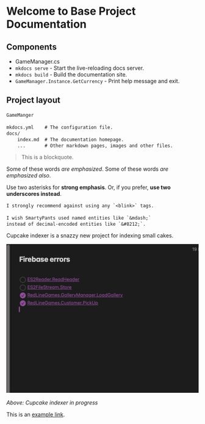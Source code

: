 # Welcome to Base Project Documentation

## Components

* GameManager.cs
* `mkdocs serve` - Start the live-reloading docs server.
* `mkdocs build` - Build the documentation site.
* `GameManager.Instance.GetCurrency` - Print help message and exit.

## Project layout

    GameManger

    mkdocs.yml    # The configuration file.
    docs/
        index.md  # The documentation homepage.
        ...       # Other markdown pages, images and other files.


> This is a blockquote.

Some of these words *are emphasized*.
Some of these words _are emphasized also_.

Use two asterisks for **strong emphasis**.
Or, if you prefer, __use two underscores instead__.

    I strongly recommend against using any `<blink>` tags.

    I wish SmartyPants used named entities like `&mdash;`
    instead of decimal-encoded entities like `&#8212;`.

Cupcake indexer is a snazzy new project for indexing small cakes.

![Screenshot](img/Screenshot.png "Inspector")

*Above: Cupcake indexer in progress*

This is an [example link](index.md#commands "With a Title").

